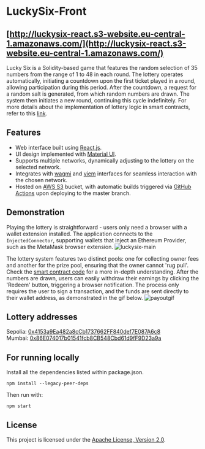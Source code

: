 # LuckySix-Front

## [http://luckysix-react.s3-website.eu-central-1.amazonaws.com/](http://luckysix-react.s3-website.eu-central-1.amazonaws.com/)

Lucky Six is a Solidity-based game that features the random selection of 35 numbers from the range of 1 to 48 in each round. The lottery operates automatically, initiating a countdown upon the first ticket played in a round, allowing participation during this period. After the countdown, a request for a random salt is generated, from which random numbers are drawn. The system then initiates a new round, continuing this cycle indefinitely. For more details about the implementation of lottery logic in smart contracts, refer to this [link](https://github.com/kaseen/LuckySix/).

## Features
* Web interface built using [React.js](https://react.dev/).
* UI design implemented with [Material UI](https://mui.com/).
* Supports multiple networks, dynamically adjusting to the lottery on the selected network.
* Integrates with [wagmi](https://wagmi.sh/) and [viem](https://viem.sh/) interfaces for seamless interaction with the chosen network.
* Hosted on [AWS S3](https://aws.amazon.com/s3/) bucket, with automatic builds triggered via [GitHub Actions](https://github.com/features/actions) upon deploying to the master branch.

## Demonstration
Playing the lottery is straightforward - users only need a browser with a wallet extension installed. The application connects to the `InjectedConnector`, supporting wallets that inject an Ethereum Provider, such as the MetaMask browser extension.
![luckysix-main](https://github.com/kaseen/LuckySixFront/assets/48529822/f5aa74ed-c43a-4004-a09e-fcd7c57958d1)

The lottery system features two distinct pools: one for collecting owner fees and another for the prize pool, ensuring that the owner cannot 'rug pull'. Check the [smart contract code](https://github.com/kaseen/LuckySix/) for a more in-depth understanding. After the numbers are drawn, users can easily withdraw their earnings by clicking the 'Redeem' button, triggering a browser notification. The process only requires the user to sign a transaction, and the funds are sent directly to their wallet address, as demonstrated in the gif below.
![payoutgif](https://github.com/kaseen/LuckySixFront/assets/48529822/fcb0b7cf-5b8e-4602-b963-3855868aa75a)

## Lottery addresses

Sepolia: [0x4153a9Ea482a8cCb1737662FF840def7E087A6c8](https://sepolia.etherscan.io/address/0x4153a9ea482a8ccb1737662ff840def7e087a6c8)  
Mumbai: [0x86E074017b01541fcb8CB548Cbd61d9fF9D23a9a](https://mumbai.polygonscan.com/address/0x86e074017b01541fcb8cb548cbd61d9ff9d23a9a)

## For running locally
Install all the dependencies listed within package.json.
```
npm install --legacy-peer-deps
```

Then run with:
```
npm start
```

## License

This project is licensed under the [Apache License, Version 2.0](https://www.apache.org/licenses/LICENSE-2.0).